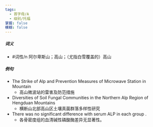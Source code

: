 ```yaml
---
tags:
  - 首字母/A
  - 级别/托福
掌握: false
模糊: false
---
```

##### 词义
- #词性/n  阿尔卑斯山；高山；（尤指白雪覆盖的）高山
##### 例句
- The Strike of Alp and Prevention Measures of Microwave Station in Mountain
	- 高山微波站的雷害及防范措施
- Diversities of Soil Fungal Communities in the Northern Alp Region of Hengduan Mountains
	- 横断山北部高山区土壤真菌群落多样性研究
- There was no significant difference with serum ALP in each group .
	- 各骨密度组的血清碱性磷酸酶差异无显著性。
